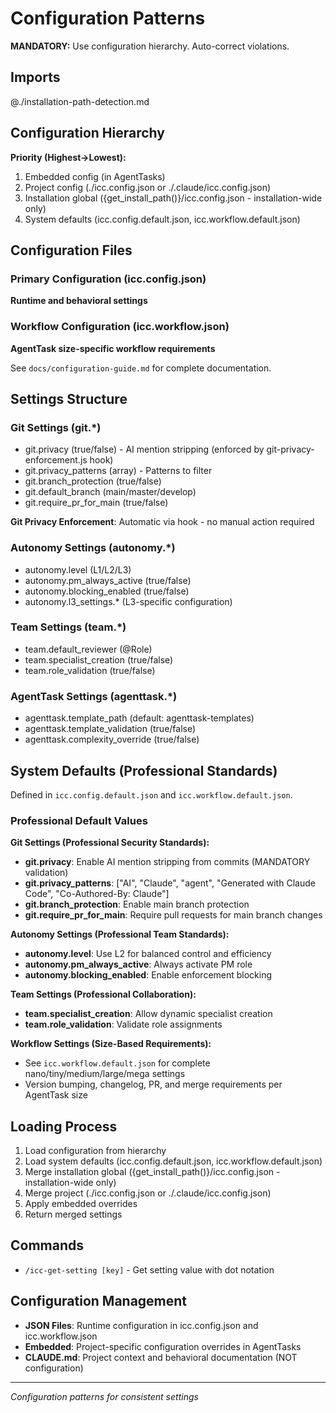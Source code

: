 # Configuration Patterns

**MANDATORY:** Use configuration hierarchy. Auto-correct violations.

## Imports

@./installation-path-detection.md

## Configuration Hierarchy
**Priority (Highest→Lowest):**
1. Embedded config (in AgentTasks)
2. Project config (./icc.config.json or ./.claude/icc.config.json)
3. Installation global ({get_install_path()}/icc.config.json - installation-wide only)
4. System defaults (icc.config.default.json, icc.workflow.default.json)

## Configuration Files

### Primary Configuration (icc.config.json)
**Runtime and behavioral settings**

### Workflow Configuration (icc.workflow.json)
**AgentTask size-specific workflow requirements**

See `docs/configuration-guide.md` for complete documentation.

## Settings Structure

### Git Settings (git.*)
- git.privacy (true/false) - AI mention stripping (enforced by git-privacy-enforcement.js hook)
- git.privacy_patterns (array) - Patterns to filter
- git.branch_protection (true/false)
- git.default_branch (main/master/develop)
- git.require_pr_for_main (true/false)

**Git Privacy Enforcement**: Automatic via hook - no manual action required

### Autonomy Settings (autonomy.*)
- autonomy.level (L1/L2/L3)
- autonomy.pm_always_active (true/false)
- autonomy.blocking_enabled (true/false)
- autonomy.l3_settings.* (L3-specific configuration)

### Team Settings (team.*)
- team.default_reviewer (@Role)
- team.specialist_creation (true/false)
- team.role_validation (true/false)

### AgentTask Settings (agenttask.*)
- agenttask.template_path (default: agenttask-templates)
- agenttask.template_validation (true/false)
- agenttask.complexity_override (true/false)

## System Defaults (Professional Standards)

Defined in `icc.config.default.json` and `icc.workflow.default.json`.

### Professional Default Values

**Git Settings (Professional Security Standards):**
- **git.privacy**: Enable AI mention stripping from commits (MANDATORY validation)
- **git.privacy_patterns**: ["AI", "Claude", "agent", "Generated with Claude Code", "Co-Authored-By: Claude"]
- **git.branch_protection**: Enable main branch protection
- **git.require_pr_for_main**: Require pull requests for main branch changes

**Autonomy Settings (Professional Team Standards):**
- **autonomy.level**: Use L2 for balanced control and efficiency
- **autonomy.pm_always_active**: Always activate PM role
- **autonomy.blocking_enabled**: Enable enforcement blocking

**Team Settings (Professional Collaboration):**
- **team.specialist_creation**: Allow dynamic specialist creation
- **team.role_validation**: Validate role assignments

**Workflow Settings (Size-Based Requirements):**
- See `icc.workflow.default.json` for complete nano/tiny/medium/large/mega settings
- Version bumping, changelog, PR, and merge requirements per AgentTask size

## Loading Process
1. Load configuration from hierarchy
2. Load system defaults (icc.config.default.json, icc.workflow.default.json)
3. Merge installation global ({get_install_path()}/icc.config.json - installation-wide only)
4. Merge project (./icc.config.json or ./.claude/icc.config.json)
5. Apply embedded overrides
6. Return merged settings

## Commands
- `/icc-get-setting [key]` - Get setting value with dot notation

## Configuration Management
- **JSON Files**: Runtime configuration in icc.config.json and icc.workflow.json
- **Embedded**: Project-specific configuration overrides in AgentTasks
- **CLAUDE.md**: Project context and behavioral documentation (NOT configuration)

---
*Configuration patterns for consistent settings*